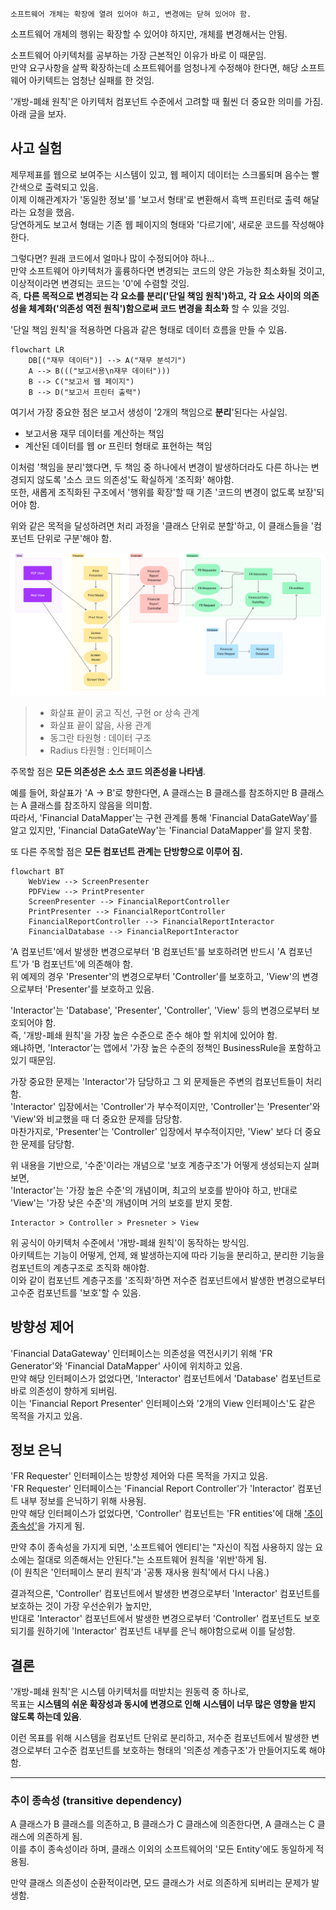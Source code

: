     소프트웨어 개체는 확장에 열려 있어야 하고, 변경에는 닫혀 있어야 함.

소프트웨어 개체의 행위는 확장할 수 있어야 하지만, 개체를 변경해서는 안됨.

소프트웨어 아키텍처를 공부하는 가장 근본적인 이유가 바로 이 때문임.  
만약 요구사항을 살짝 확장하는데 소프트웨어를 엄청나게 수정해야 한다면, 해당 소프트웨어 아키텍트는 엄청난 실패를 한 것임.

'개방-폐쇄 원칙'은 아키텍처 컴포넌트 수준에서 고려할 때 훨씬 더 중요한 의미를 가짐. 아래 글을 보자.

## 사고 실험

제무제표를 웹으로 보여주는 시스템이 있고, 웹 페이지 데이터는 스크롤되며 음수는 빨간색으로 출력되고 있음.  
이제 이해관계자가 '동일한 정보'를 '보고서 형태'로 변환해서 흑백 프린터로 출력 해달라는 요청을 했음.  
당연하게도 보고서 형태는 기존 웹 페이지의 형태와 '다르기에', 새로운 코드를 작성해야 한다.

그렇다면? 원래 코드에서 얼마나 많이 수정되어야 하나...  
만약 소프트웨어 아키텍처가 훌륭하다면 변경되는 코드의 양은 가능한 최소화될 것이고, 이상적이라면 변경되는 코드는 '0'에 수렴할 것임.  
즉, **다른 목적으로 변경되는 각 요소를 분리('단일 책임 원칙')하고, 각 요소 사이의 의존성을 체계화('의존성 역전 원칙')함으로써 코드 변경을 최소화** 할 수 있을 것임.

'단일 책임 원칙'을 적용하면 다음과 같은 형태로 데이터 흐름을 만들 수 있음.

```mermaid
flowchart LR
    DB[("재무 데이터")] --> A("재무 분석기")
    A --> B((("보고서용\n재무 데이터")))
    B --> C("보고서 웹 페이지")
    B --> D("보고서 프린터 출력")
```

여기서 가장 중요한 점은 보고서 생성이 '2개의 책임으로 **분리**'된다는 사실임.

- 보고서용 재무 데이터를 계산하는 책임
- 계산된 데이터를 웹 or 프린터 형태로 표현하는 책임

이처럼 '책임을 분리'했다면, 두 책임 중 하나에서 변경이 발생하더라도 다른 하나는 변경되지 않도록 '소스 코드 의존성'도 확실하게 '조직화' 해야함.  
또한, 새롭게 조직화된 구조에서 '행위를 확장'할 때 기존 '코드의 변경이 없도록 보장'되어야 함.

위와 같은 목적을 달성하려면 처리 과정을 '클래스 단위로 분할'하고, 이 클래스들을 '컴포넌트 단위로 구분'해야 함.

![img.png](OCP-example.png)

> - 화살표 끝이 굵고 직선, 구현 or 상속 관계
> - 화살표 끝이 얇음, 사용 관계
> - 동그란 타원형 : 데이터 구조
> - Radius 타원형 : 인터페이스

주목할 점은 **모든 의존성은 소스 코드 의존성을 나타냄**.

예를 들어, 화살표가 'A -> B'로 향한다면, A 클래스는 B 클래스를 참조하지만 B 클래스는 A 클래스를 참조하지 않음을 의미함.  
따라서, 'Financial DataMapper'는 구현 관계를 통해 'Financial DataGateWay'를 알고 있지만, 'Financial DataGateWay'는 'Financial DataMapper'를
알지 못함.

또 다른 주목할 점은 **모든 컴포넌트 관계는 단방향으로 이루어 짐.**

```mermaid
flowchart BT
    WebView --> ScreenPresenter
    PDFView --> PrintPresenter
    ScreenPresenter --> FinancialReportController
    PrintPresenter --> FinancialReportController
    FinancialReportController --> FinancialReportInteractor
    FinancialDatabase --> FinancialReportInteractor 
```

'A 컴포넌트'에서 발생한 변경으로부터 'B 컴포넌트'를 보호하려면 반드시 'A 컴포넌트'가 'B 컴포넌트'에 의존해야 함.  
위 예제의 경우 'Presenter'의 변경으로부터 'Controller'를 보호하고, 'View'의 변경으로부터 'Presenter'를 보호하고 있음.

'Interactor'는 'Database', 'Presenter', 'Controller', 'View' 등의 변경으로부터 보호되어야 함.  
즉, '개방-폐쇄 원칙'을 가장 높은 수준으로 준수 해야 할 위치에 있어야 함.  
왜냐하면, 'Interactor'는 앱에서 '가장 높은 수준의 정책인 BusinessRule을 포함하고 있기 때문임.

가장 중요한 문제는 'Interactor'가 담당하고 그 외 문제들은 주변의 컴포넌트들이 처리함.  
'Interactor' 입장에서는 'Controller'가 부수적이지만, 'Controller'는 'Presenter'와 'View'와 비교했을 때 더 중요한 문제를 담당함.  
마찬가지로, 'Presenter'는 'Controller' 입장에서 부수적이지만, 'View' 보다 더 중요한 문제를 담당함.

위 내용을 기반으로, '수준'이라는 개념으로 '보호 계층구조'가 어떻게 생성되는지 살펴보면,  
'Interactor'는 '가장 높은 수준'의 개념이며, 최고의 보호를 받아야 하고, 반대로 'View'는 '가장 낮은 수준'의 개념이며 거의 보호를 받지 못함.

    Interactor > Controller > Presneter > View

위 공식이 아키텍처 수준에서 '개방-폐쇄 원칙'이 동작하는 방식임.  
아키텍트는 기능이 어떻게, 언제, 왜 발생하는지에 따라 기능을 분리하고, 분리한 기능을 컴포넌트의 계층구조로 조직화 해야함.  
이와 같이 컴포넌트 계층구조를 '조직화'하면 저수준 컴포넌트에서 발생한 변경으로부터 고수준 컴포넌트를 '보호'할 수 있음.

## 방향성 제어

'Financial DataGateway' 인터페이스는 의존성을 역전시키기 위해 'FR Generator'와 'Financial DataMapper' 사이에 위치하고 있음.  
만약 해당 인터페이스가 없었다면, 'Interactor' 컴포넌트에서 'Database' 컴포넌트로 바로 의존성이 향하게 되버림.  
이는 'Financial Report Presenter' 인터페이스와 '2개의 View 인터페이스'도 같은 목적을 가지고 있음.

## 정보 은닉

'FR Requester' 인터페이스는 방향성 제어와 다른 목적을 가지고 있음.  
'FR Requester' 인터페이스는 'Financial Report Controller'가 'Interactor' 컴포넌트 내부 정보를 은닉하기 위해 사용됨.  
만약 해당 인터페이스가 없었다면, 'Controller' 컴포넌트는 'FR entities'에 대해 ['추이 종속성'](#추이-종속성-transitive-dependency)을 가지게 됨.

만약 추이 종속성을 가지게 되면, '소프트웨어 엔티티'는 "자신이 직접 사용하지 않는 요소에는 절대로 의존해서는 안된다."는 소프트웨어 원칙을 '위반'하게 됨.  
(이 원칙은 '인터페이스 분리 원칙'과 '공통 재사용 원칙'에서 다시 나옴.)

결과적으론, 'Controller' 컴포넌트에서 발생한 변경으로부터 'Interactor' 컴포넌트를 보호하는 것이 가장 우선순위가 높지만,   
반대로 'Interactor' 컴포넌트에서 발생한 변경으로부터 'Controller' 컴포넌트도 보호되기를 원하기에 'Interactor' 컴포넌트 내부를 은닉 해야함으로써 이를 달성함.

## 결론

'개방-폐쇄 원칙'은 시스템 아키텍처를 떠받치는 원동력 중 하나로,   
목표는 **시스템의 쉬운 확장성과 동시에 변경으로 인해 시스템이 너무 많은 영향을 받지 않도록 하는데 있음**.

이런 목표를 위해 시스템을 컴포넌트 단위로 분리하고, 
저수준 컴포넌트에서 발생한 변경으로부터 고수준 컴포넌트를 보호하는 형태의 '의존성 계층구조'가 만들어지도록 해야함.

---

### 추이 종속성 (transitive dependency)

A 클래스가 B 클래스를 의존하고, B 클래스가 C 클래스에 의존한다면, A 클래스는 C 클래스에 의존하게 됨.  
이를 추이 종속성이라 하며, 클래스 이외의 소프트웨어의 '모든 Entity'에도 동일하게 적용됨.

만약 클래스 의존성이 순환적이라면, 모드 클래스가 서로 의존하게 되버리는 문제가 발생함.